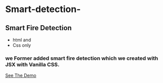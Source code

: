 # Smart-detection-
## Smart Fire Detection 
- html and 
- Css only
### we Former added smart fire detection which we created with JSX with Vanilla CSS.
[See The Demo]()
